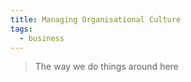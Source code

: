 ```yaml
---
title: Managing Organisational Culture
tags:
  - business
---
```

> The way we do things around here

